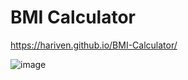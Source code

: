 # BMI Calculator
https://hariven.github.io/BMI-Calculator/
 
![image](https://user-images.githubusercontent.com/85581002/156153235-507b9f2e-189f-4ee7-a4cb-d96e5fa336d7.png)

